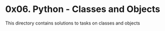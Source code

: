# 0x06. Python - Classes and Objects
This directory contains solutions to tasks on classes and objects